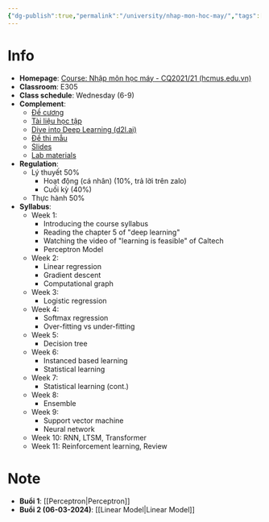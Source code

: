 ```yaml
---
{"dg-publish":true,"permalink":"/university/nhap-mon-hoc-may/","tags":["university"],"created":"2024-02-28T12:49:08.619+07:00","updated":"2024-03-06T13:51:41.726+07:00"}
---
```


# Info
- **Homepage**: [Course: Nhập môn học máy - CQ2021/21 (hcmus.edu.vn)](https://courses.fit.hcmus.edu.vn/course/view.php?id=3943)
- **Classroom**: E305
- **Class schedule**: Wednesday (6-9)
- **Complement**: 
	- [Đề cương](https://courses.fit.hcmus.edu.vn/pluginfile.php/204328/mod_resource/content/2/CLC-CSC14005-ML.pdf)
	- [Tài liệu học tập](https://drive.google.com/drive/folders/1kmCWMLzL5sez5RK4v4Q7jXjrVTcqDAVU)
	- [Dive into Deep Learning (d2l.ai)](https://d2l.ai/index.html)
	- [Đề thi mẫu](https://courses.fit.hcmus.edu.vn/pluginfile.php/204338/mod_resource/content/1/machine-learning-sample.pdf)
	- [Slides](https://drive.google.com/drive/folders/1KDifaACbAuomUiyBsiZfN09gFoKa5iqo)
	- [Lab materials](https://courses.fit.hcmus.edu.vn/mod/page/view.php?id=107280)
- **Regulation**:
	- Lý thuyết 50% 
		- Hoạt động (cá nhân) (10%, trả lời trên zalo)
		- Cuối kỳ (40%)
	- Thực hành 50%
- **Syllabus**: 
	- Week 1:
	    - Introducing the course syllabus
	    - Reading the chapter 5 of "deep learning"
	    - Watching the video of "learning is feasible" of Caltech
	    - Perceptron Model
	- Week 2:
	    - Linear regression
	    - Gradient descent
	    - Computational graph
	- Week 3:
	    - Logistic regression
	- Week 4:
	    - Softmax regression
	    - Over-fitting vs under-fitting
	- Week 5:
	    - Decision tree
	- Week 6:
	    - Instanced based learning
	    - Statistical learning
	- Week 7:
	    - Statistical learning (cont.)
	- Week 8:
	    - Ensemble
	- Week 9:
	    - Support vector machine
	    - Neural network
	- Week 10: RNN, LTSM, Transformer
	- Week 11: Reinforcement learning, Review
# Note

- **Buổi 1**: [[Perceptron\|Perceptron]]
- **Buổi 2 (06-03-2024)**: [[Linear Model\|Linear Model]]